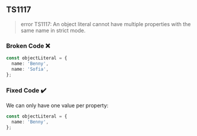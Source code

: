 ## TS1117

> error TS1117: An object literal cannot have multiple properties with the same name in strict mode.

### Broken Code ❌

```ts
const objectLiteral = {
  name: 'Benny',
  name: 'Sofia',
};
```

### Fixed Code ✔️

We can only have one value per property:

```ts
const objectLiteral = {
  name: 'Benny',
};
```
